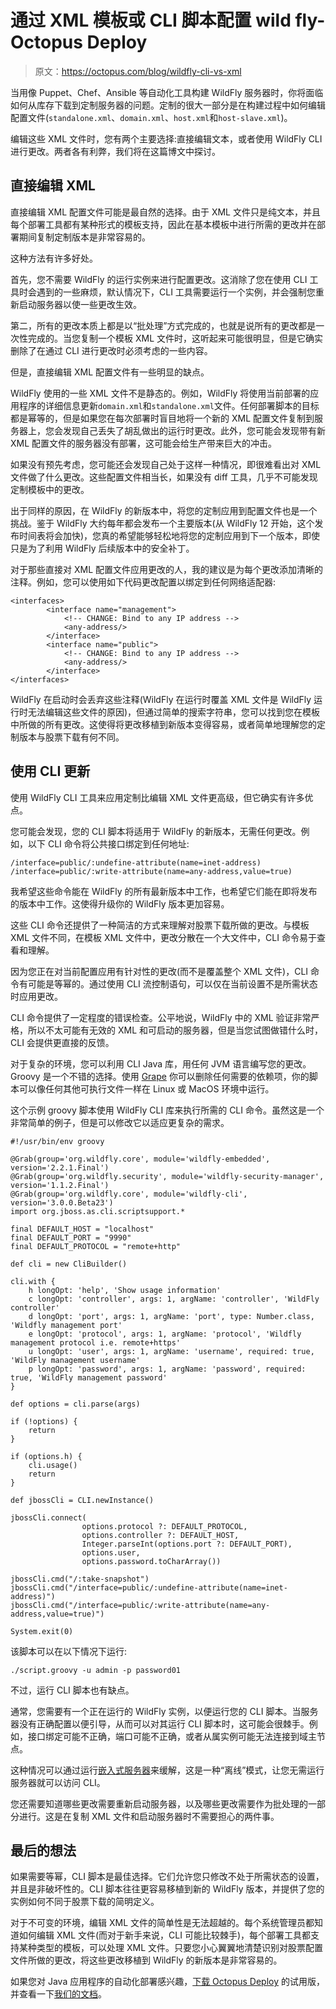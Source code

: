# 通过 XML 模板或 CLI 脚本配置 wild fly-Octopus Deploy

> 原文：<https://octopus.com/blog/wildfly-cli-vs-xml>

当用像 Puppet、Chef、Ansible 等自动化工具构建 WildFly 服务器时，你将面临如何从库存下载到定制服务器的问题。定制的很大一部分是在构建过程中如何编辑配置文件(`standalone.xml`、`domain.xml`、`host.xml`和`host-slave.xml`)。

编辑这些 XML 文件时，您有两个主要选择:直接编辑文本，或者使用 WildFly CLI 进行更改。两者各有利弊，我们将在这篇博文中探讨。

## 直接编辑 XML

直接编辑 XML 配置文件可能是最自然的选择。由于 XML 文件只是纯文本，并且每个部署工具都有某种形式的模板支持，因此在基本模板中进行所需的更改并在部署期间复制定制版本是非常容易的。

这种方法有许多好处。

首先，您不需要 WildFly 的运行实例来进行配置更改。这消除了您在使用 CLI 工具时会遇到的一些麻烦，默认情况下，CLI 工具需要运行一个实例，并会强制您重新启动服务器以使一些更改生效。

第二，所有的更改本质上都是以“批处理”方式完成的，也就是说所有的更改都是一次性完成的。当您复制一个模板 XML 文件时，这听起来可能很明显，但是它确实删除了在通过 CLI 进行更改时必须考虑的一些内容。

但是，直接编辑 XML 配置文件有一些明显的缺点。

WildFly 使用的一些 XML 文件不是静态的。例如，WildFly 将使用当前部署的应用程序的详细信息更新`domain.xml`和`standalone.xml`文件。任何部署脚本的目标都是幂等的，但是如果您在每次部署时盲目地将一个新的 XML 配置文件复制到服务器上，您会发现自己丢失了胡乱做出的运行时更改。此外，您可能会发现带有新 XML 配置文件的服务器没有部署，这可能会给生产带来巨大的冲击。

如果没有预先考虑，您可能还会发现自己处于这样一种情况，即很难看出对 XML 文件做了什么更改。这些配置文件相当长，如果没有 diff 工具，几乎不可能发现定制模板中的更改。

出于同样的原因，在 WildFly 的新版本中，将您的定制应用到配置文件也是一个挑战。鉴于 WildFly 大约每年都会发布一个主要版本(从 WildFly 12 开始，这个发布时间表将会加快)，您真的希望能够轻松地将您的定制应用到下一个版本，即使只是为了利用 WildFly 后续版本中的安全补丁。

对于那些直接对 XML 配置文件应用更改的人，我的建议是为每个更改添加清晰的注释。例如，您可以使用如下代码更改配置以绑定到任何网络适配器:

```
<interfaces>
        <interface name="management">
            <!-- CHANGE: Bind to any IP address -->
            <any-address/>
        </interface>
        <interface name="public">
            <!-- CHANGE: Bind to any IP address -->
            <any-address/>
        </interface>
</interfaces> 
```

WildFly 在启动时会丢弃这些注释(WildFly 在运行时覆盖 XML 文件是 WildFly 运行时无法编辑这些文件的原因)，但通过简单的搜索字符串，您可以找到您在模板中所做的所有更改。这使得将更改移植到新版本变得容易，或者简单地理解您的定制版本与股票下载有何不同。

## 使用 CLI 更新

使用 WildFly CLI 工具来应用定制比编辑 XML 文件更高级，但它确实有许多优点。

您可能会发现，您的 CLI 脚本将适用于 WildFly 的新版本，无需任何更改。例如，以下 CLI 命令将公共接口绑定到任何地址:

```
/interface=public/:undefine-attribute(name=inet-address)
/interface=public/:write-attribute(name=any-address,value=true) 
```

我希望这些命令能在 WildFly 的所有最新版本中工作，也希望它们能在即将发布的版本中工作。这使得升级你的 WildFly 版本更加容易。

这些 CLI 命令还提供了一种简洁的方式来理解对股票下载所做的更改。与模板 XML 文件不同，在模板 XML 文件中，更改分散在一个大文件中，CLI 命令易于查看和理解。

因为您正在对当前配置应用有针对性的更改(而不是覆盖整个 XML 文件)，CLI 命令有可能是等幂的。通过使用 CLI 流控制语句，可以仅在当前设置不是所需状态时应用更改。

CLI 命令提供了一定程度的错误检查。公平地说，WildFly 中的 XML 验证非常严格，所以不太可能有无效的 XML 和可启动的服务器，但是当您试图做错什么时，CLI 会提供更直接的反馈。

对于复杂的环境，您可以利用 CLI Java 库，用任何 JVM 语言编写您的更改。Groovy 是一个不错的选择。使用 [Grape](http://docs.groovy-lang.org/latest/html/documentation/grape.html) 你可以删除任何需要的依赖项，你的脚本可以像任何其他可执行文件一样在 Linux 或 MacOS 环境中运行。

这个示例 groovy 脚本使用 WildFly CLI 库来执行所需的 CLI 命令。虽然这是一个非常简单的例子，但是可以修改它以适应更复杂的需求。

```
#!/usr/bin/env groovy

@Grab(group='org.wildfly.core', module='wildfly-embedded', version='2.2.1.Final')
@Grab(group='org.wildfly.security', module='wildfly-security-manager', version='1.1.2.Final')
@Grab(group='org.wildfly.core', module='wildfly-cli', version='3.0.0.Beta23')
import org.jboss.as.cli.scriptsupport.*

final DEFAULT_HOST = "localhost"
final DEFAULT_PORT = "9990"
final DEFAULT_PROTOCOL = "remote+http"

def cli = new CliBuilder()

cli.with {
    h longOpt: 'help', 'Show usage information'
    c longOpt: 'controller', args: 1, argName: 'controller', 'WildFly controller'
    d longOpt: 'port', args: 1, argName: 'port', type: Number.class, 'Wildfly management port'
    e longOpt: 'protocol', args: 1, argName: 'protocol', 'Wildfly management protocol i.e. remote+https'
    u longOpt: 'user', args: 1, argName: 'username', required: true, 'WildFly management username'
    p longOpt: 'password', args: 1, argName: 'password', required: true, 'WildFly management password'
}

def options = cli.parse(args)

if (!options) {
    return
}

if (options.h) {
    cli.usage()
    return
}

def jbossCli = CLI.newInstance()

jbossCli.connect(
                options.protocol ?: DEFAULT_PROTOCOL,
                options.controller ?: DEFAULT_HOST,
                Integer.parseInt(options.port ?: DEFAULT_PORT),
                options.user,
                options.password.toCharArray())

jbossCli.cmd("/:take-snapshot")
jbossCli.cmd("/interface=public/:undefine-attribute(name=inet-address)")
jbossCli.cmd("/interface=public/:write-attribute(name=any-address,value=true)")

System.exit(0) 
```

该脚本可以在以下情况下运行:

```
./script.groovy -u admin -p password01 
```

不过，运行 CLI 脚本也有缺点。

通常，您需要有一个正在运行的 WildFly 实例，以便运行您的 CLI 脚本。当服务器没有正确配置以便引导，从而可以对其运行 CLI 脚本时，这可能会很棘手。例如，接口绑定可能不正确，端口可能不正确，或者从属实例可能无法连接到域主节点。

这种情况可以通过运行[嵌入式服务器](http://www.mastertheboss.com/jbossas/wildfly9/configuring-wildfly-9-from-the-cli-in-offline-mode)来缓解，这是一种“离线”模式，让您无需运行服务器就可以访问 CLI。

您还需要知道哪些更改需要重新启动服务器，以及哪些更改需要作为批处理的一部分进行。这是在复制 XML 文件和启动服务器时不需要担心的两件事。

## 最后的想法

如果需要等幂，CLI 脚本是最佳选择。它们允许您只修改不处于所需状态的设置，并且是非破坏性的。CLI 脚本往往更容易移植到新的 WildFly 版本，并提供了您的实例如何不同于股票下载的简明定义。

对于不可变的环境，编辑 XML 文件的简单性是无法超越的。每个系统管理员都知道如何编辑 XML 文件(而对于新手来说，CLI 可能比较棘手)，每个部署工具都支持某种类型的模板，可以处理 XML 文件。只要您小心翼翼地清楚识别对股票配置文件所做的更改，将这些更改移植到 WildFly 的新版本是非常容易的。

如果您对 Java 应用程序的自动化部署感兴趣，[下载 Octopus Deploy](https://octopus.com/downloads) 的试用版，并查看一下[我们的文档](https://octopus.com/docs/deployments/java/deploying-java-applications)。